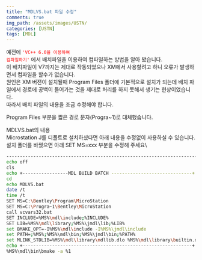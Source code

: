 ```yaml
---
title: "MDLVS.bat 파일 수정"
comments: true 
img_path: /assets/images/USTN/
categories: [USTN]
tags: [MDL]
---
```


예전에 <code style="color:red">'VC++ 6.0을 이용하여 컴파일하기'</code> 에서 배치파일을 이용하여 컴파일하는 방법을 알아 봤습니다.\
이 배치파일이 V7까지는 제대로 작동되었으나 XM에서 사용할려고 하니 오류가 발생하면서 컴파일을 할수가 없습니다.\
원인은 XM 버젼이 설치될때 Program Files 폴더에 기본적으로 설치가 되는데 배치 파일에서 경로에 공백이 들어가는 것을 제대로 처리를 하지 못해서 생기는 현상이었습니다.\
따라서 배치 파일의 내용을 조금 수정해야 합니다.
 
Program Files 부분을 짧은 경로 문자(Progra~1)로 대체했습니다.
 
MDLVS.bat의 내용\
Microstation J를 디폴트로 설치하셨다면 아래 내용을 수정없이 사용하실 수 있습니다.\
설치 폴더를 바꿨으면 아래 SET MS=xxx 부분을 수정해 주세요\
```sh
----------------------------------------------------------------------------------------
echo off
cls
echo +-----------------MDL BUILD BATCH ------------------------------+
cd
echo MDLVS.bat
date /t
time /t
SET MS=C:\Bentley\Program\MicroStation
SET MS=C:\Progra~1\Bentley\MicroStation
call vcvars32.bat
SET INCLUDE=%MS%\mdl\include;%INCLUDE%
SET LIB=%MS%\mdl\library;%MS%\jmdl\lib;%LIB%
set BMAKE_OPT=-I%MS%\mdl\include -I%MS%\jmdl\include
set PATH=;%MS%;%MS%\mdl\bin;%MS%\jmdl\bin;%PATH%
set MLINK_STDLIB=%MS%\mdl\library\mdllib.dlo %MS%\mdl\library\builtin.dlo %MS%\mdl\library\toolsubs.dlo %MS%\mdl\library\mspsolid.dlo
echo +---------------------------------------------------------------+
%MS%\mdl\bin\bmake -a %1
```